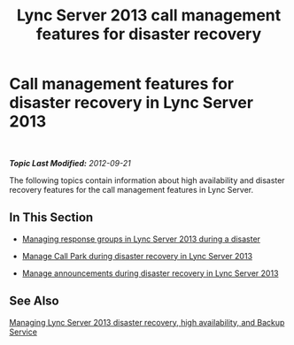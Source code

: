 ﻿---
title: Lync Server 2013 call management features for disaster recovery
TOCTitle: Call management features for disaster recovery
ms:assetid: effb75b4-499d-4414-a283-fffe165c26dd
ms:mtpsurl: https://technet.microsoft.com/en-us/library/JJ721935(v=OCS.15)
ms:contentKeyID: 49733871
ms.date: 07/23/2014
mtps_version: v=OCS.15
---

<div data-xmlns="http://www.w3.org/1999/xhtml">

<div class="topic" data-xmlns="http://www.w3.org/1999/xhtml" data-msxsl="urn:schemas-microsoft-com:xslt" data-cs="http://msdn.microsoft.com/en-us/">

<div data-asp="http://msdn2.microsoft.com/asp">

# Call management features for disaster recovery in Lync Server 2013

</div>

<div id="mainSection">

<div id="mainBody">

<span> </span>

_**Topic Last Modified:** 2012-09-21_

The following topics contain information about high availability and disaster recovery features for the call management features in Lync Server.

<div>

## In This Section

  - [Managing response groups in Lync Server 2013 during a disaster](lync-server-2013-managing-response-groups-during-a-disaster.md)

  - [Manage Call Park during disaster recovery in Lync Server 2013](lync-server-2013-manage-call-park-during-disaster-recovery.md)

  - [Manage announcements during disaster recovery in Lync Server 2013](lync-server-2013-manage-announcements-during-disaster-recovery.md)

</div>

<div>

## See Also


[Managing Lync Server 2013 disaster recovery, high availability, and Backup Service](lync-server-2013-managing-lync-server-disaster-recovery-high-availability-and-backup-service.md)  
  

</div>

</div>

<span> </span>

</div>

</div>

</div>

